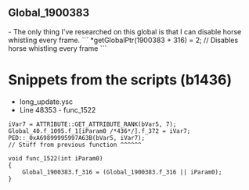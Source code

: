 <h2>Global_1900383</h2>
- The only thing I've researched on this global is that I can disable horse whistling every frame.
```
*getGlobalPtr(1900383 + 316) = 2; // Disables horse whistling every frame
```

# Snippets from the scripts (b1436)
- long_update.ysc
- Line 48353 - func_1522
```
iVar7 = ATTRIBUTE::GET_ATTRIBUTE_RANK(bVar5, 7);
Global_40.f_1095.f_1[iParam0 /*436*/].f_372 = iVar7;
PED::_0xA69899995997A63B(bVar5, iVar7);
// Stuff from previous function ^^^^^^

void func_1522(int iParam0)
{
	Global_1900383.f_316 = (Global_1900383.f_316 || iParam0);
}
```